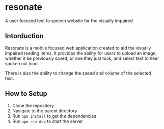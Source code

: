 # resonate
A user focused text to speech website for the visually impaired

## Intorduction
Resonate is a mobile focused web application created to aid the visually impaired
reading items. It provides the ability for users to upload an image, whether it be
previously saved, or one they just took, and select text to hear spoken out loud.

There is also the ability to change the speed and volume of the selected text.

## How to Setup
1. Clone the repository
1. Navigate to the parent directory
1. Run `npm install` to get the dependencies
1. Run `npm run dev` to start the server
